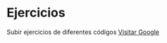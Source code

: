# Ejercicios
Subir ejercicios de diferentes códigos
[Visitar Google](https://www.atlassian.com/es/git/tutorials/what-is-git)
